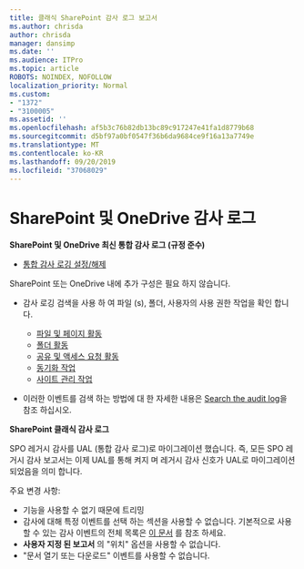 ```yaml
---
title: 클래식 SharePoint 감사 로그 보고서
ms.author: chrisda
author: chrisda
manager: dansimp
ms.date: ''
ms.audience: ITPro
ms.topic: article
ROBOTS: NOINDEX, NOFOLLOW
localization_priority: Normal
ms.custom:
- "1372"
- "3100005"
ms.assetid: ''
ms.openlocfilehash: af5b3c76b82db13bc89c917247e41fa1d8779b68
ms.sourcegitcommit: d5bf97a0bf0547f36b6da9684ce9f16a13a7749e
ms.translationtype: MT
ms.contentlocale: ko-KR
ms.lasthandoff: 09/20/2019
ms.locfileid: "37068029"
---
```

# <a name="sharepoint-and-onedrive-audit-logs"></a>SharePoint 및 OneDrive 감사 로그

**SharePoint 및 OneDrive 최신 통합 감사 로그 (규정 준수)**

- [통합 감사 로깅 설정/해제](https://docs.microsoft.com/office365/securitycompliance/turn-audit-log-search-on-or-off) 

SharePoint 또는 OneDrive 내에 추가 구성은 필요 하지 않습니다.

- 감사 로깅 검색을 사용 하 여 파일 (s), 폴더, 사용자의 사용 권한 작업을 확인 합니다.

    - [파일 및 페이지 활동](https://docs.microsoft.com/office365/securitycompliance/search-the-audit-log-in-security-and-compliance)
    - [폴더 활동](https://docs.microsoft.com/office365/securitycompliance/search-the-audit-log-in-security-and-compliance#folder-activities)
    - [공유 및 액세스 요청 활동](https://docs.microsoft.com/office365/securitycompliance/search-the-audit-log-in-security-and-compliance#sharing-and-access-request-activities)
    - [동기화 작업](https://docs.microsoft.com/office365/securitycompliance/search-the-audit-log-in-security-and-compliance#synchronization-activities)
    - [사이트 관리 작업](https://docs.microsoft.com/office365/securitycompliance/search-the-audit-log-in-security-and-compliance#site-administration-activities)
- 이러한 이벤트를 검색 하는 방법에 대 한 자세한 내용은 [Search the audit log](https://docs.microsoft.com/office365/securitycompliance/search-the-audit-log-in-security-and-compliance#search-the-audit-log)을 참조 하십시오.

**SharePoint 클래식 감사 로그**

SPO 레거시 감사를 UAL (통합 감사 로그)로 마이그레이션 했습니다. 즉, 모든 SPO 레거시 감사 보고서는 이제 UAL를 통해 켜지 며 레거시 감사 신호가 UAL로 마이그레이션 되었음을 의미 합니다.

주요 변경 사항:

- 기능을 사용할 수 없기 때문에 트리밍
- 감사에 대해 특정 이벤트를 선택 하는 섹션을 사용할 수 없습니다. 기본적으로 사용할 수 있는 감사 이벤트의 전체 목록은 [이 문서](https://docs.microsoft.com/office365/securitycompliance/search-the-audit-log-in-security-and-compliance) 를 참조 하세요.
- **사용자 지정 된 보고서** 의 "위치" 옵션을 사용할 수 없습니다. 
- "문서 열기 또는 다운로드" 이벤트를 사용할 수 없습니다. 

